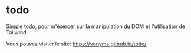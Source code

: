 # todo

Simple todo, pour m'éxercer sur la manipulation du DOM et l'utilisation de Tailwind

Vous pouvez visiter le site: https://vonyms.github.io/todo/
